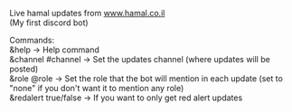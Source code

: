 Live hamal updates from www.hamal.co.il  
(My first discord bot)

Commands:  
&help -> Help command  
&channel #channel -> Set the updates channel (where updates will be posted)  
&role @role -> Set the role that the bot will mention in each update (set to "none" if you don't want it to mention any role)  
&redalert true/false -> If you want to only get red alert updates  
